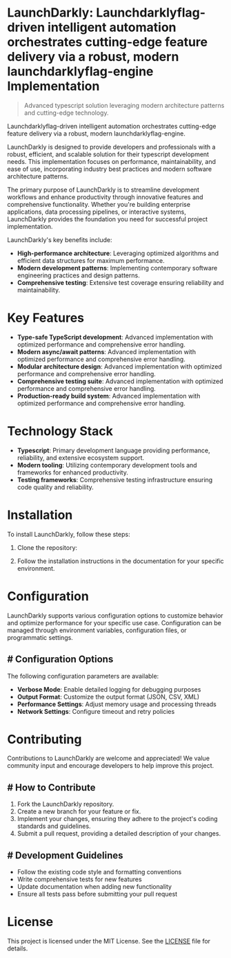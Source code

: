 <!-- fallback_LaunchDarkly_20251003214324_94882 -->

# LaunchDarkly: Launchdarklyflag-driven intelligent automation orchestrates cutting-edge feature delivery via a robust, modern launchdarklyflag-engine Implementation
> Advanced typescript solution leveraging modern architecture patterns and cutting-edge technology.

Launchdarklyflag-driven intelligent automation orchestrates cutting-edge feature delivery via a robust, modern launchdarklyflag-engine.

LaunchDarkly is designed to provide developers and professionals with a robust, efficient, and scalable solution for their typescript development needs. This implementation focuses on performance, maintainability, and ease of use, incorporating industry best practices and modern software architecture patterns.

The primary purpose of LaunchDarkly is to streamline development workflows and enhance productivity through innovative features and comprehensive functionality. Whether you're building enterprise applications, data processing pipelines, or interactive systems, LaunchDarkly provides the foundation you need for successful project implementation.

LaunchDarkly's key benefits include:

* **High-performance architecture**: Leveraging optimized algorithms and efficient data structures for maximum performance.
* **Modern development patterns**: Implementing contemporary software engineering practices and design patterns.
* **Comprehensive testing**: Extensive test coverage ensuring reliability and maintainability.

# Key Features

* **Type-safe TypeScript development**: Advanced implementation with optimized performance and comprehensive error handling.
* **Modern async/await patterns**: Advanced implementation with optimized performance and comprehensive error handling.
* **Modular architecture design**: Advanced implementation with optimized performance and comprehensive error handling.
* **Comprehensive testing suite**: Advanced implementation with optimized performance and comprehensive error handling.
* **Production-ready build system**: Advanced implementation with optimized performance and comprehensive error handling.

# Technology Stack

* **Typescript**: Primary development language providing performance, reliability, and extensive ecosystem support.
* **Modern tooling**: Utilizing contemporary development tools and frameworks for enhanced productivity.
* **Testing frameworks**: Comprehensive testing infrastructure ensuring code quality and reliability.

# Installation

To install LaunchDarkly, follow these steps:

1. Clone the repository:


2. Follow the installation instructions in the documentation for your specific environment.

# Configuration

LaunchDarkly supports various configuration options to customize behavior and optimize performance for your specific use case. Configuration can be managed through environment variables, configuration files, or programmatic settings.

## # Configuration Options

The following configuration parameters are available:

* **Verbose Mode**: Enable detailed logging for debugging purposes
* **Output Format**: Customize the output format (JSON, CSV, XML)
* **Performance Settings**: Adjust memory usage and processing threads
* **Network Settings**: Configure timeout and retry policies

# Contributing

Contributions to LaunchDarkly are welcome and appreciated! We value community input and encourage developers to help improve this project.

## # How to Contribute

1. Fork the LaunchDarkly repository.
2. Create a new branch for your feature or fix.
3. Implement your changes, ensuring they adhere to the project's coding standards and guidelines.
4. Submit a pull request, providing a detailed description of your changes.

## # Development Guidelines

* Follow the existing code style and formatting conventions
* Write comprehensive tests for new features
* Update documentation when adding new functionality
* Ensure all tests pass before submitting your pull request

# License

This project is licensed under the MIT License. See the [LICENSE](https://github.com/Nurulika/LaunchDarkly/blob/main/LICENSE) file for details.
